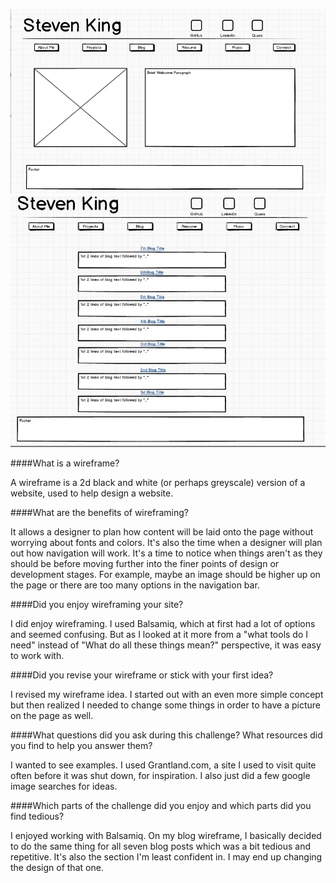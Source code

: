 ![Index Wireframe](imgs/wireframe-index.png)
![Blog Wireframe](imgs/wireframe-blog-index.png)

####What is a wireframe?

A wireframe is a 2d black and white (or perhaps greyscale) version of a website, used to help design a website. 

####What are the benefits of wireframing?

It allows a designer to plan how content will be laid onto the page without worrying about fonts and colors. It's also the time when a designer will plan out how navigation will work. It's a time to notice when things aren't as they should be before moving further into the finer points of design or development stages. For example, maybe an image should be higher up on the page or there are too many options in the navigation bar. 

####Did you enjoy wireframing your site?

I did enjoy wireframing. I used Balsamiq, which at first had a lot of options and seemed confusing. But as I looked at it more from a "what tools do I need" instead of "What do all these things mean?" perspective, it was easy to work with. 

####Did you revise your wireframe or stick with your first idea?

I revised my wireframe idea. I started out with an even more simple concept but then realized I needed to change some things in order to have a picture on the page as well. 

####What questions did you ask during this challenge? What resources did you find to help you answer them?

I wanted to see examples. I used Grantland.com, a site I used to visit quite often before it was shut down, for inspiration. I also just did a few google image searches for ideas. 

####Which parts of the challenge did you enjoy and which parts did you find tedious?

I enjoyed working with Balsamiq. On my blog wireframe, I basically decided to do the same thing for all seven blog posts which was a bit tedious and repetitive. It's also the section I'm least confident in. I may end up changing the design of that one. 